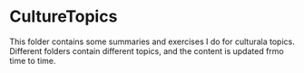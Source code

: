 # CultureTopics

This folder contains some summaries and exercises I do for culturala topics. Different folders contain different topics, and the content is updated frmo time to time.